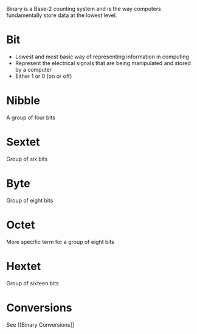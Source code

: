 Binary is a Base-2 counting system and is the way computers fundamentally store data at the lowest level.

# Bit
- Lowest and most basic way of representing information in computing
- Represent the electrical signals that are being manipulated and stored by a computer
- Either 1 or 0  (on or off)

# Nibble
A group of four bits

# Sextet
Group of six bits

# Byte
Group of eight bits

# Octet
More specific term for a group of eight bits

# Hextet
Group of sixteen bits

# Conversions
See [[Binary Conversions]]